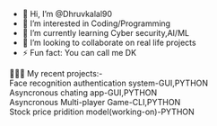 - 👋 Hi, I’m @Dhruvkalal90
- 👀 I’m interested in Coding/Programming
- 🌱 I’m currently learning Cyber security,AI/ML
- 💞️ I’m looking to collaborate on real life projects
- ⚡ Fun fact: You can call me DK
  
👩🏻‍💻 My recent projects:-<br>
  Face recognition authentication system-GUI,PYTHON<br>
  Asyncronous chating app-GUI,PYTHON<br>
  Asyncronous Multi-player Game-CLI,PYTHON<br>
  Stock price pridition model(working-on)-PYTHON<br>
  
<!---
Dhruvkalal90/Dhruvkalal90 is a ✨ special ✨ repository because its `README.md` (this file) appears on your GitHub profile.
You can click the Preview link to take a look at your changes.
--->
